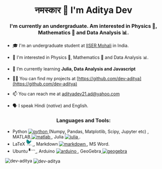 <h1 align="center">नमस्कार 🙏 I'm Aditya Dev</h1>  
<h3 align="center">I'm currently an undergraduate. Am interested in Physics 🔭, Mathematics 📐 and Data Analysis 📊.</h3>  
  
-  🎓 I'm an undergraduate student at [IISER Mohali](https://www.iisermohali.ac.in/)  in India.
- 📜 I'm interested in Physics 🔭, Mathematics 📐 and Data Analysis 📊.
- 🌱 I’m currently learning **Julia, Data Analysis and Javascript**  
  
- 👨‍💻 You can find my projects at [https://github.com/dev-aditya](https://github.com/dev-aditya)  
  
- 📫 You can reach me at <a href="mailto:adityadev21.ad@yahoo.com">adityadev21.ad@yahoo.com</a>  

- 🗣️ I speak Hindi (_native_) and English.
 
  
<h3 align="center">Languages and Tools:</h3>  
<ul>
<li>Python <a href="https://www.python.org" target="_blank"> <img src="https://devicons.github.io/devicon/devicon.git/icons/python/python-original.svg" alt="python" width="20" height="20"/> </a> (Numpy, Pandas, Matplotlib, Scipy, Jupyter etc) , MATLAB<a href="https://www.mathworks.com/" target="_blank"> <img src="https://raw.githubusercontent.com/simple-icons/simple-icons/master/icons/mathworks.svg" alt="matlab" width="20" height="20"/> </a> , Julia <a href="https://julialang.org/" target="_blank"> <img src="https://bs-uploads.toptal.io/blackfish-uploads/skill_page/content/logo_file/logo/6213/Julia-942f5a8daf618b991731a8182bd69985.png" alt="julia" width="20" height="20"/> </a> . </li>
  
<li> LaTeX <a href="https://www.latex-project.org/" target="_blank"> <img src="https://raw.githubusercontent.com/github/explore/80688e429a7d4ef2fca1e82350fe8e3517d3494d/topics/latex/latex.png" alt="latex" width="20" height="20"/> </a> , Markdown <a href="https://daringfireball.net/projects/markdown/" target="_blank"> <img src="https://maxcdn.icons8.com/Share/icon/Programming/markdown1600.png" alt="markdown" width="20" height="20"/> </a>, MS Word.</li>

<li>Ubuntu <a href="https://ubuntu.com/" target="_blank"> <img src="https://raw.githubusercontent.com/devicons/devicon/ac557d6ff33ff370a5db99f97aeab35ea5c67fbd/icons/ubuntu/ubuntu-plain-wordmark.svg" alt="linux" width="20" height="20"/> </a>  , Arduino  <a href="https://www.arduino.cc/" target="_blank"> <img src="https://cdn.worldvectorlogo.com/logos/arduino-1.svg" alt="arduino" width="20" height="20"/> </a>, GeoGebra<a href="https://www.geogebra.org/" target="_blank"> <img src="https://upload.wikimedia.org/wikipedia/commons/8/8e/Created_with_GeoGebra-logo.svg" alt="geogebra" width="20" height="20"/> </a> </li>
</ul>
  
<p><img align="left" src="https://github-readme-stats.vercel.app/api/top-langs?username=dev-aditya&show_icons=true&theme=algolia&locale=en&layout=compact" alt="dev-aditya" /></p>  
  
<p>&nbsp;<img align="center" src="https://github-readme-stats.vercel.app/api?username=dev-aditya&show_icons=true&locale=en&theme=algolia" alt="dev-aditya" /></p>
